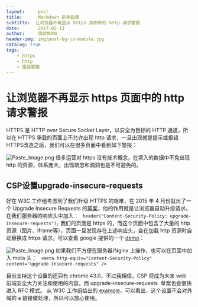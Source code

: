 ```yaml
---
layout:     post
title:      Markdown 新手指南             
subtitle:  让浏览器不再显示 https 页面中的 http 请求警报
date:       2017-02-13
author:     凩茻MUMU
header-img: img/post-bg-js-module.jpg  
catalog: true   
tags:                           
    - https
    - http
    - 错误警报
---
```


# 让浏览器不再显示 https 页面中的 http 请求警报
HTTPS 是 HTTP over Secure Socket Layer，以安全为目标的 HTTP 通道，所以在 HTTPS 承载的页面上不允许出现 http 请求，一旦出现就是提示或报错
HTTPS改造之后，我们可以在很多页面中看到如下警报：

![Paste_Image.png](http://upload-images.jianshu.io/upload_images/4697920-0937b3f8e457dc27.png?imageMogr2/auto-orient/strip%7CimageView2/2/w/1240)
很多运营对 https 没有技术概念，在填入的数据中不免出现 http 的资源，体系庞大，出现疏忽和漏洞也是不可避免的。
## CSP设置upgrade-insecure-requests
好在 W3C 工作组考虑到了我们升级 HTTPS 的艰难，在 2015 年 4 月份就出了一个 Upgrade Insecure Requests 的[草案](http://www.w3.org/TR/mixed-content/)，他的作用就是让浏览器自动升级请求。在我们服务器的响应头中加入：
` header("Content-Security-Policy: upgrade-insecure-requests");` 
我们的页面是 https 的，而这个页面中包含了大量的 http 资源（图片、iframe等），页面一旦发现存在上述响应头，会在加载 http 资源时自动替换成 https 请求。可以查看 google 提供的一个 [demo](https://googlechrome.github.io/samples/csp-upgrade-insecure-requests/index.html)：

![Paste_Image.png](http://upload-images.jianshu.io/upload_images/4697920-b6338ffac2ad5b25.png?imageMogr2/auto-orient/strip%7CimageView2/2/w/1240)
如果我们不方便在服务器/Nginx 上操作，也可以在页面中加入 meta 头：
` <meta http-equiv="Content-Security-Policy" content="upgrade-insecure-requests" />` 

目前支持这个设置的还只有 chrome 43.0，不过我相信，CSP 将成为未来 web 前端安全大力关注和使用的内容。而 upgrade-insecure-requests
 草案也会很快进入 RFC 模式。
从 W3C 工作组给出的 [example](http://www.w3.org/TR/upgrade-insecure-requests/#examples)，可以看出，这个设置不会对外域的 a 链接做处理，所以可以放心使用。
